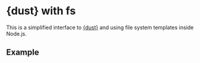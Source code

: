 
{dust} with fs
==============

This is a simplified interface to [{dust}](http://akdubya.github.com/dustjs/) 
and using file system templates inside Node.js.

Example
-------
